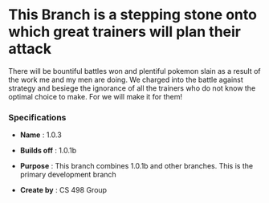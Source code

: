 # This Branch is a stepping stone onto which great trainers will plan their attack
There will be bountiful battles won and plentiful pokemon slain as a result of 
the work me and my men are doing. We charged into the battle against strategy 
and besiege the ignorance of all the trainers who do not know the optimal 
choice to make. For we will make it for them! 

### Specifications

* **Name** :        1.0.3
* **Builds off** :  1.0.1b
* **Purpose** :  This branch combines 1.0.1b and other branches. This is the primary development branch


* **Create by** : CS 498 Group

